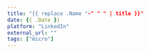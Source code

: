 ```yaml
---
title: "{{ replace .Name "-" " " | title }}"
date: {{ .Date }}
platform: "LinkedIn"
external_url: ""
tags: ["micro"]
---
```

